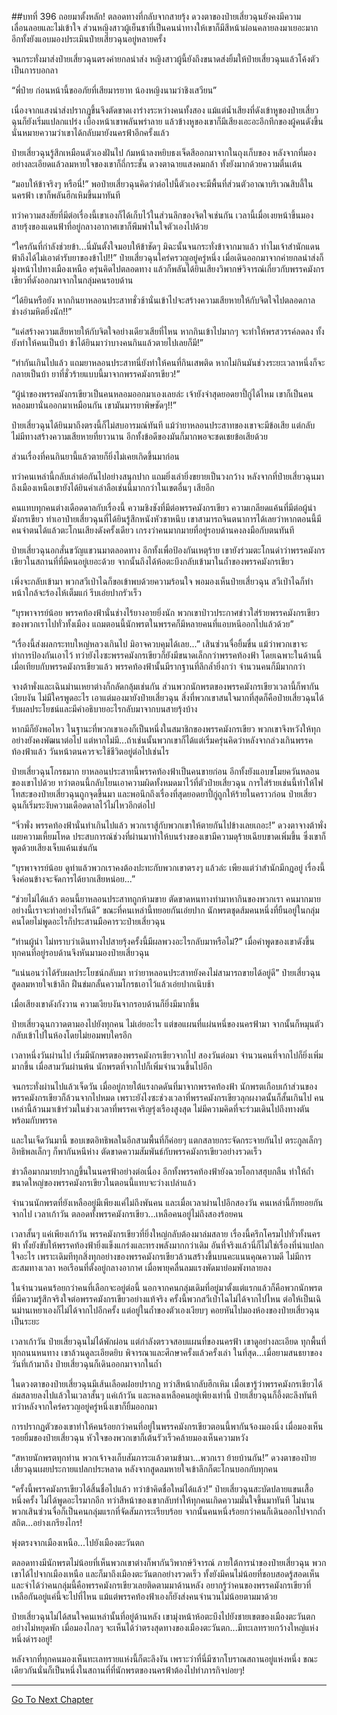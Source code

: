 ##บทที่ 396 ถอยมาตั้งหลัก!
ตลอดทางที่กลับจากสายรุ้ง ดวงตาของป๋ายเสี่ยวฉุนยังคงมีความเลื่อนลอยและไม่เข้าใจ ส่วนหญิงสาวผู้เย็นชาที่เป็นคนนำทางให้เขาก็มีสีหน้าผ่อนคลายลงมาเยอะมาก อีกทั้งยังแอบมองประเมินป๋ายเสี่ยวฉุนอยู่หลายครั้ง

จนกระทั่งมาส่งป๋ายเสี่ยวฉุนตรงค่ายกลนำส่ง หญิงสาวผู้นี้ยังถึงขนาดส่งยิ้มให้ป๋ายเสี่ยวฉุนแล้วโค้งตัวเป็นการบอกลา

“พี่ป๋าย ก่อนหน้านี้ขออภัยที่เสียมารยาท น้องหญิงนามว่าชิงเสวียน”

เนื่องจากแสงนำส่งปรากฏขึ้นจึงตัดขาดเงาร่างระหว่างคนทั้งสอง แม้แต่น้ำเสียงที่ดังเข้าหูของป๋ายเสี่ยวฉุนก็ยังเริ่มแปลกแปร่ง เบื้องหน้าเขาพลันพร่าลาย แล้วข้างหูของเขาก็มีเสียงเอะอะอึกทึกของผู้คนดังขึ้น นั่นหมายความว่าเขาได้กลับมายังนครฟ้าอีกครั้งแล้ว

ป๋ายเสี่ยวฉุนรู้สึกเหมือนตัวเองฝันไป ก้มหน้าลงหยิบธงเจ็ดสีออกมาจากในถุงเก็บของ หลังจากที่มองอย่างละเอียดแล้วลมหายใจของเขาก็ถี่กระชั้น ดวงตาฉายแสงคมกล้า ทั้งยังมากด้วยความตื่นเต้น

“มอบให้ข้าจริงๆ หรือนี่!” พอป๋ายเสี่ยวฉุนคิดว่าต่อไปนี้ตัวเองจะมีพื้นที่ส่วนตัวอาณาบริเวณสิบลี้ในนครฟ้า เขาก็พลันฮึกเหิมขึ้นมาทันที

ทว่าความสงสัยที่มีต่อเรื่องนี้เขาเองก็ได้เก็บไว้ในส่วนลึกของจิตใจเช่นกัน เวลานี้เมื่อเงยหน้าขึ้นมองสายรุ้งของแดนฟ้าที่อยู่กลางอากาศเขาก็พึมพำในใจตัวเองไปด้วย

“ใครกันที่กำลังช่วยข้า...นี่มันตั้งใจมอบให้ข้าชัดๆ มิฉะนั้นจนกระทั่งข้าจากมาแล้ว ทำไมเจ้าสำนักแดนฟ้าถึงได้ไม่เอาตำรับยาของข้าไป!!” ป๋ายเสี่ยวฉุนใคร่ครวญอยู่ครู่หนึ่ง เมื่อเดินออกมาจากค่ายกลนำส่งก็มุ่งหน้าไปทางเมืองเหนือ ครุ่นคิดไปตลอดทาง แล้วก็พลันได้ยินเสียงวิพากษ์วิจารณ์เกี่ยวกับพรรคมังกรเขียวที่ดังออกมาจากในกลุ่มคนรอบด้าน

“ได้ยินหรือยัง หากกินยาหลอนประสาทชั่วช้านั่นเข้าไปจะสร้างความเสียหายให้กับจิตใจไปตลอดกาล ช่างอำมหิตยิ่งนัก!!”

“แค่สร้างความเสียหายให้กับจิตใจอย่างเดียวเสียที่ไหน หากกินเข้าไปมากๆ จะทำให้พรสวรรค์ลดลง ทั้งยังทำให้คนเป็นบ้า ข้าได้ยินมาว่าบางคนกินแล้วตายไปเลยก็มี!”

“ทำกันเกินไปแล้ว แถมยาหลอนประสาทนี่ยังทำให้คนที่กินเสพติด หากไม่กินมันช่วงระยะเวลาหนึ่งก็จะกลายเป็นบ้า ยาที่ชั่วร้ายแบบนี้มาจากพรรคมังกรเขียว!”

“ผู้นำของพรรคมังกรเขียวเป็นคนหลอมออกมาเองเลยล่ะ เจ้ายังจำสุดยอดยาปี้กู่ได้ไหม เขาก็เป็นคนหลอมยานั่นออกมาเหมือนกัน เขามันมารยาพิษชัดๆ!!”

ป๋ายเสี่ยวฉุนได้ยินมาถึงตรงนี้ก็ไม่สบอารมณ์ทันที แม้ว่ายาหลอนประสาทของเขาจะมีข้อเสีย แต่กลับไม่มีทางสร้างความเสียหายที่ยาวนาน อีกทั้งข้อดีของมันก็มากพอจะชดเชยข้อเสียด้วย

ส่วนเรื่องที่คนกินยานี้แล้วตายก็ยิ่งไม่เคยเกิดขึ้นมาก่อน

ทว่าคนเหล่านี้กลับเล่าต่อกันไปอย่างสนุกปาก แถมยิ่งเล่ายิ่งขยายเป็นวงกว้าง หลังจากที่ป๋ายเสี่ยวฉุนมาถึงเมืองเหนือเขายังได้ยินคำเล่าลือเช่นนี้มากกว่าในเขตอื่นๆ เสียอีก

คนแทบทุกคนต่างเดือดดาลกับเรื่องนี้ ความชิงชังที่มีต่อพรรคมังกรเขียว ความเกลียดแค้นที่มีต่อผู้นำมังกรเขียว ทำเอาป๋ายเสี่ยวฉุนที่ได้ยินรู้สึกหนังหัวชาหนึบ เขาสามารถจินตนาการได้เลยว่าหากตอนนี้มีคนจำตนได้แล้วตะโกนเสียงดังครั้งเดียว เกรงว่าคนมากมายที่อยู่รอบด้านคงลงมือกับตนทันที

ป๋ายเสี่ยวฉุนอกสั่นขวัญแขวนมาตลอดทาง อีกทั้งเพื่อป้องกันเหตุร้าย เขายังร่วมตะโกนด่าว่าพรรคมังกรเขียวในสถานที่ที่มีคนอยู่เยอะด้วย จากนั้นถึงได้ห้อตะบึงกลับเข้ามาในถ้ำของพรรคมังกรเขียว

เพิ่งจะกลับเข้ามา พวกสวีเป่าไฉก็ขอเข้าพบด้วยความร้อนใจ พอมองเห็นป๋ายเสี่ยวฉุน สวีเป่าไฉก็ทำหน้าใกล้จะร้องไห้เต็มแก่ รีบเอ่ยปากรัวเร็ว

“บุรพาจารย์น้อย พรรคท้องฟ้านั่นช่างไร้ยางอายยิ่งนัก พวกเขาป่าวประกาศข่าวใส่ร้ายพรรคมังกรเขียวของพวกเราไปทั่วทั้งเมือง แถมตอนนี้นักพรตในพรรคก็มีหลายคนที่แอบหนีออกไปแล้วด้วย”

“เรื่องนี้ส่งผลกระทบใหญ่หลวงเกินไป มิอาจควบคุมได้เลย...” เสินซ่วนจื่อยิ้มขื่น แม้ว่าพวกเขาจะทำการป้องกันเอาไว้ ทว่ายังไงซะพรรคมังกรเขียวก็ยังมีขนาดเล็กกว่าพรรคท้องฟ้า โดยเฉพาะในด้านนี้ เมื่อเทียบกับพรรคมังกรเขียวแล้ว พรรคท้องฟ้านั้นมีรากฐานที่ลึกล้ำยิ่งกว่า จำนวนคนก็มีมากกว่า

จางต้าพั่งและเฉินม่านเหยาต่างก็กลัดกลุ้มเช่นกัน ส่วนพวกนักพรตของพรรคมังกรเขียวเวลานี้ก็พากันเงียบงัน ไม่มีใครพูดอะไร เอาแต่มองมายังป๋ายเสี่ยวฉุน สิ่งที่พวกเขาสนใจมากที่สุดก็คือป๋ายเสี่ยวฉุนได้รับผลประโยชน์และมีคำอธิบายอะไรกลับมาจากบนสายรุ้งบ้าง

หากมีก็ยังพอไหว ในฐานะที่พวกเขาเองก็เป็นหนึ่งในสมาชิกของพรรคมังกรเขียว พวกเขาจึงหวังให้ทุกอย่างยังคงพัฒนาต่อไป แต่หากไม่มี...ถ้าเช่นนั้นพวกเขาก็ได้แต่เริ่มครุ่นคิดว่าหลังจากล่วงเกินพรรคท้องฟ้าแล้ว วันหน้าตนควรจะใช้ชีวิตอยู่ต่อไปเช่นไร

ป๋ายเสี่ยวฉุนโกรธมาก ยาหลอนประสาทนี้พรรคท้องฟ้าเป็นคนขายก่อน อีกทั้งยังแอบขโมยควันหลอนของเขาไปด้วย ทว่าตอนนี้กลับโยนเอาความผิดทั้งหมดมาไว้ที่ตัวป๋ายเสี่ยวฉุน การใส่ร้ายเช่นนี้ทำให้ไฟโทสะของป๋ายเสี่ยวฉุนถูกจุดขึ้นมา และพอนึกถึงเรื่องที่สุดยอดยาปี้กู่ถูกให้ร้ายในคราวก่อน ป๋ายเสี่ยวฉุนก็เริ่มระงับความเดือดดาลไว้ไม่ไหวอีกต่อไป

“จิ่วพั่ง พรรคท้องฟ้านั่นทำเกินไปแล้ว พวกเราสู้กับพวกเขาให้ตายกันไปข้างเลยเถอะ!” ดวงตาจางต้าพั่งเผยความเหี้ยมโหด ประสบการณ์ช่วงที่ผ่านมาทำให้บนร่างของเขามีความดุร้ายเฉียบขาดเพิ่มขึ้น ซึ่งเขาก็พูดด้วยเสียงเจ็บแค้นเช่นกัน

“บุรพาจารย์น้อย ดูท่าแล้วพวกเราคงต้องปะทะกับพวกเขาตรงๆ แล้วล่ะ เพียงแต่ว่าสำนักมีกฎอยู่ เรื่องนี้จึงค่อนข้างจะจัดการได้ยากเสียหน่อย...”

“ช่วยไม่ได้แล้ว ตอนนี้ยาหลอนประสาทถูกห้ามขาย ตัดขาดหนทางทำมาหากินของพวกเรา คนมากมายอย่างนี้เราจะทำอย่างไรกันดี” ขณะที่คนเหล่านี้ทยอยกันเอ่ยปาก นักพรตชุดส้มคนหนึ่งที่ยืนอยู่ในกลุ่มคนโดยไม่พูดอะไรก็ประสานมือคารวะป๋ายเสี่ยวฉุน

“ท่านผู้นำ ไม่ทราบว่าเดินทางไปสายรุ้งครั้งนี้มีผลพวงอะไรกลับมาหรือไม่?” เมื่อคำพูดของเขาดังขึ้น ทุกคนที่อยู่รอบด้านจึงหันมามองป๋ายเสี่ยวฉุน

“แน่นอนว่าได้รับผลประโยชน์กลับมา ทว่ายาหลอนประสาทยังคงไม่สามารถขายได้อยู่ดี” ป๋ายเสี่ยวฉุนสูดลมหายใจเข้าลึก ฝืนข่มกลั้นความโกรธเอาไว้แล้วเอ่ยปากเนิบช้า

เมื่อเสียงเขาดังกังวาน ความเงียบงันจากรอบด้านก็ยิ่งมีมากขึ้น

ป๋ายเสี่ยวฉุนกวาดตามองไปยังทุกคน ไม่เอ่ยอะไร แต่ขอแผนที่แผ่นหนึ่ของนครฟ้ามา จากนั้นก็หมุนตัวกลับเข้าไปในห้องโดยไม่ยอมพบใครอีก

เวลาหนึ่งวันผ่านไป เริ่มมีนักพรตของพรรคมังกรเขียวจากไป สองวันต่อมา จำนวนคนที่จากไปก็ยิ่งเพิ่มมากขึ้น เมื่อสามวันผ่านพ้น นักพรตที่จากไปก็เพิ่มจำนวนขึ้นไปอีก

จนกระทั่งผ่านไปแล้วเจ็ดวัน เมื่ออยู่ภายใต้แรงกดดันที่มาจากพรรคท้องฟ้า นักพรตเกือบเก้าส่วนของพรรคมังกรเขียวก็ล้วนจากไปหมด เพราะยังไงซะช่วงเวลาที่พรรคมังกรเขียวลุกผงาดนั้นก็สั้นเกินไป คนเหล่านี้ล้วนมาเข้าร่วมในช่วงเวลาที่พรรคเจริญรุ่งเรืองสูงสุด ไม่มีความคิดที่จะร่วมเดินไปถึงทางตันพร้อมกับพรรค

และในเจ็ดวันมานี้ ขอบเขตอิทธิพลในอีกสามพื้นที่ก็ค่อยๆ แตกสลายกระจัดกระจายกันไป ตระกูลเล็กๆ อิทธิพลเล็กๆ ก็พากันหนีห่าง ตัดขาดความสัมพันธ์กับพรรคมังกรเขียวอย่างรวดเร็ว

ข่าวลือมากมายปรากฏขึ้นในนครฟ้าอย่างต่อเนื่อง อีกทั้งพรรคท้องฟ้ายังฉวยโอกาสฮุบกลืน ทำให้ถ้ำขนาดใหญ่ของพรรคมังกรเขียวในตอนนี้แทบจะว่างเปล่าแล้ว

จำนวนนักพรตที่ยังเหลืออยู่มีเพียงแค่ไม่ถึงพันคน และเมื่อเวลาผ่านไปอีกสองวัน คนเหล่านี้ก็ทยอยกันจากไป เวลาเก้าวัน ตลอดทั้งพรรคมังกรเขียว...เหลือคนอยู่ไม่ถึงสองร้อยคน

เวลาสั้นๆ แค่เพียงเก้าวัน พรรคมังกรเขียวที่ยิ่งใหญ่กลับต้องมาล่มสลาย เรื่องนี้ครึกโครมไปทั่วทั้งนครฟ้า ทั้งยังขับให้พรรคท้องฟ้ายิ่งแข็งแกร่งและทรงพลังมากกว่าเดิม อันที่จริงแล้วนี่ก็ไม่ใช่เรื่องที่น่าแปลกใจอะไร เพราะเดิมทีทุกสิ่งทุกอย่างของพรรคมังกรเขียวล้วนสร้างขึ้นบนคะแนนคุณความดี ไม่มีการสะสมทางเวลา หอเรือนที่ตั้งอยู่กลางอากาศ เมื่อพายุคลื่นลมแรงพัดมาย่อมพังทลายลง

ในจำนวนคนร้อยกว่าคนที่เลือกจะอยู่ต่อนี้ นอกจากคนกลุ่มเดิมที่อยู่มาตั้งแต่แรกแล้วก็คือพวกนักพรตที่มีความรู้สึกจริงใจต่อพรรคมังกรเขียวอย่างแท้จริง ครั้งนี้พวกสวีเป่าไฉไม่ได้จากไปไหน ต่อให้เป็นเฉินม่านเหยาเองก็ไม่ได้จากไปอีกครั้ง แต่อยู่ในถ้ำของตัวเองเงียบๆ คอยหันไปมองห้องของป๋ายเสี่ยวฉุนเป็นระยะ

เวลาเก้าวัน ป๋ายเสี่ยวฉุนไม่ได้พักผ่อน แต่กำลังตรวจสอบแผนที่ของนครฟ้า เขาดูอย่างละเอียด ทุกพื้นที่ ทุกถนนหนทาง เขาล้วนดูละเอียดยิบ พิจารณาและศึกษาครั้งแล้วครั้งเล่า ในที่สุด...เมื่อยามสนธยาของวันที่เก้ามาถึง ป๋ายเสี่ยวฉุนก็เดินออกมาจากในถ้ำ

ในดวงตาของป๋ายเสี่ยวฉุนมีเส้นเลือดฝอยปรากฏ ทว่าสีหน้ากลับฮึกเหิม เมื่อเขารู้ว่าพรรคมังกรเขียวได้ล่มสลายลงไปแล้วในเวลาสั้นๆ แค่เก้าวัน และหลงเหลือคนอยู่เพียงเท่านี้ ป๋ายเสี่ยวฉุนก็อึ้งตะลึงทันที ทว่าหลังจากใคร่ครวญอยู่ครู่หนึ่งเขาก็ยิ้มออกมา

การปรากฏตัวของเขาทำให้คนร้อยกว่าคนที่อยู่ในพรรคมังกรเขียวตอนนี้พากันจ้องมองนิ่ง เมื่อมองเห็นรอยยิ้มของป๋ายเสี่ยวฉุน หัวใจของพวกเขาก็เต้นรัวเร็วคล้ายมองเห็นความหวัง

“สหายนักพรตทุกท่าน พวกเจ้าจงเก็บสัมภาระแล้วตามข้ามา...พวกเรา ย้ายบ้านกัน!” ดวงตาของป๋ายเสี่ยวฉุนเผยประกายแปลกประหลาด หลังจากสูดลมหายใจเข้าลึกก็ตะโกนบอกกับทุกคน

“ครั้งนี้พรรคมังกรเขียวได้สิ้นชื่อไปแล้ว ทว่าข้าคิดชื่อใหม่ได้แล้ว!” ป๋ายเสี่ยวฉุนสะบัดปลายแขนเสื้อหนึ่งครั้ง ไม่ได้พูดอะไรมากอีก ทว่าสีหน้าของเขากลับทำให้ทุกคนเกิดความมั่นใจขึ้นมาทันที ไม่นานพวกเสินซ่วนจื่อก็เป็นคนกลุ่มแรกที่จัดสัมภาระเรียบร้อย จากนั้นคนหนึ่งร้อยกว่าคนก็เดินออกไปจากถ้ำสถิต...อย่างเกรียงไกร!

พุ่งตรงจากเมืองเหนือ...ไปยังเมืองตะวันตก

ตลอดทางมีนักพรตไม่น้อยที่เห็นพวกเขาต่างก็พากันวิพากษ์วิจารณ์ ภายใต้การนำของป๋ายเสี่ยวฉุน พวกเขาได้ไปจากเมืองเหนือ และก็มาถึงเมืองตะวันตกอย่างรวดเร็ว ทั้งยังมีคนไม่น้อยที่ชอบสอดรู้สอดเห็นและจำได้ว่าคนกลุ่มนี้คือพรรคมังกรเขียวเลยติดตามมาด้านหลัง อยากรู้ว่าคนของพรรคมังกรเขียวที่เหลือกันอยู่แค่นี้จะไปที่ไหน แม้แต่พรรคท้องฟ้าเองก็ยังส่งคนจำนวนไม่น้อยตามมาด้วย

ป๋ายเสี่ยวฉุนไม่ได้สนใจคนเหล่านั้นที่อยู่ด้านหลัง เขามุ่งหน้าห้อตะบึงไปยังชายเขตของเมืองตะวันตกอย่างไม่หยุดพัก เมื่อมองไกลๆ จะเห็นได้ว่าตรงสุดทางของเมืองตะวันตก...มีทะเลทรายกว้างใหญ่แห่งหนึ่งดำรงอยู่!

หลังจากที่ทุกคนมองเห็นทะเลทรายแห่งนี้ก็ตะลึงงัน เพราะว่าที่นี่มีซากโบราณสถานอยู่แห่งหนึ่ง ขณะเดียวกันนั่นก็เป็นหนึ่งในสถานที่ที่นักพรตของนครฟ้าต้องไปทำภารกิจบ่อยๆ!


------




[Go To Next Chapter]( ./19.md)